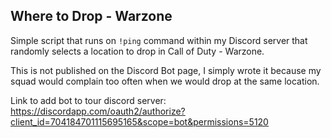 ## Where to Drop - Warzone ##

Simple script that runs on `!ping` command within my Discord server that randomly selects a location to drop in Call of Duty - Warzone.

This is not published on the Discord Bot page, I simply wrote it because my squad would complain too often when we would drop at the same location.

Link to add bot to tour discord server: https://discordapp.com/oauth2/authorize?client_id=704184701115695165&scope=bot&permissions=5120
